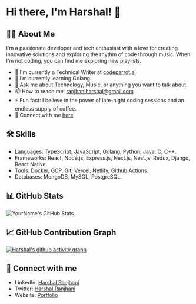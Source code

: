 # Hi there, I'm Harshal! 👋

## 👨‍💻 About Me

I'm a passionate developer and tech enthusiast with a love for creating innovative solutions and exploring the rhythm of code through music. When I'm not coding, you can find me exploring new playlists.

- 📝 I'm currently a Technical Writer at [codeparrot.ai](https://codeparrot.ai)
- 🌱 I’m currently learning Golang.
- 💬 Ask me about Technology, Music, or anything you want to talk about.
- 📫 How to reach me: [ranjhaniharshal@gmail.com](mailto:ranjhaniharshal@gmail.com)
- ⚡ Fun fact: I believe in the power of late-night coding sessions and an endless supply of coffee.
- 🔗 Connect with me [here](https://harshalranjhani.in/card)


## 🛠 Skills

- Languages: TypeScript, JavaScript, Golang, Python, Java, C, C++.
- Frameworks: React, Node.js, Express.js, Next.js, Nest.js, Redux, Django, React Native.
- Tools: Docker, GCP, Git, Vercel, Netlify, Github Actions.
- Databases: MongoDB, MySQL, PostgreSQL.

## 📊 GitHub Stats          
![YourName's GitHub Stats](https://github-readme-stats.vercel.app/api?username=harshalranjhani&show_icons=true&theme=radical)


## 📈 GitHub Contribution Graph

[![Harshal's github activity graph](https://github-readme-activity-graph.vercel.app/graph?username=harshalranjhani&bg_color=ffcfe9&color=9e4c98&line=9e4c98&point=403d3d&area=true&hide_border=true)](https://github.com/ashutosh00710/github-readme-activity-graph)

## 🔗 Connect with me

- LinkedIn: [Harshal Ranjhani](https://www.linkedin.com/in/harshal-ranjhani)
- Twitter: [Harshal Ranjhani](https://twitter.com/ranjhaniharshal)
- Website: [Portfolio](https://harshalranjhani.in)

